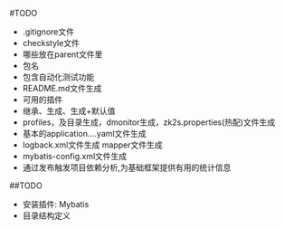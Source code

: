 #TODO
- .gitignore文件
- checkstyle文件
- 哪些放在parent文件里
- 包名
- 包含自动化测试功能
- README.md文件生成
- 可用的插件
- 继承、生成、生成+默认值
- profiles，及目录生成，dmonitor生成，zk2s.properties(热配)文件生成
- 基本的application....yaml文件生成
- logback.xml文件生成 mapper文件生成
- mybatis-config.xml文件生成
- 通过发布触发项目依赖分析,为基础框架提供有用的统计信息

##TODO
- 安装插件: Mybatis
- 目录结构定义